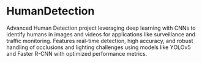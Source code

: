 # HumanDetection
Advanced Human Detection project leveraging deep learning with CNNs to identify humans in images and videos for applications like surveillance and traffic monitoring. Features real-time detection, high accuracy, and robust handling of occlusions and lighting challenges using models like YOLOv5 and Faster R-CNN with optimized performance metrics.
